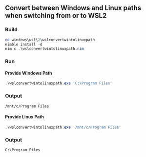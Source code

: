## Convert between Windows and Linux paths when switching from or to WSL2

### Build
```powershell
cd windows\wsl\2\wslconvertwintolinuxpath
nimble install -d
nim c .\wslconvertwintolinuxpath.nim
```

### Run

#### Provide Windows Path
```powershell
.\wslconvertwintolinuxpath.exe 'C:\Program Files'
```

### Output
```
/mnt/c/Program Files
```

#### Provide Linux Path
```powershell
.\wslconvertwintolinuxpath.exe '/mnt/c/Program Files'
```

### Output
```
C:\Program Files
```
